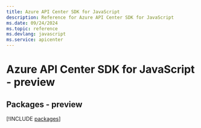 ```yaml
---
title: Azure API Center SDK for JavaScript
description: Reference for Azure API Center SDK for JavaScript
ms.date: 09/24/2024
ms.topic: reference
ms.devlang: javascript
ms.service: apicenter
---
```

# Azure API Center SDK for JavaScript - preview
## Packages - preview
[!INCLUDE [packages](api-center-index.md)]